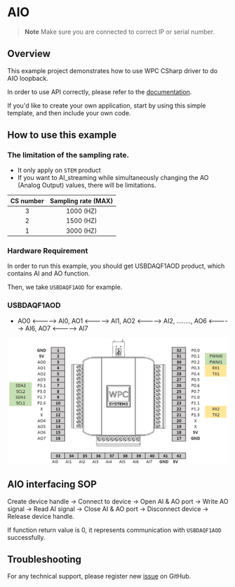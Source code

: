 # AIO
> **Note**
> Make sure you are connected to correct IP or serial number.

## Overview

This example project demonstrates how to use WPC CSharp driver to do AIO loopback.

In order to use API correctly, please refer to the [documentation](https://wpc-systems-ltd.github.io/WPC_CSharp_driver_release/).

If you'd like to create your own application, start by using this simple template, and then include your own code.

## How to use this example

### The limitation of the sampling rate.

- It only apply on ``STEM`` product
- If you want to AI_streaming while simultaneously changing the AO (Analog Output) values, there will be limitations.

| CS number  | Sampling rate (MAX)|
|:----------:|:------------------:|
|   3        | 1000 (HZ)          |
|   2        | 1500 (HZ)          |
|   1        | 3000 (HZ)          |

### Hardware Requirement

In order to run this example, you should get USBDAQF1AOD product, which contains AI and AO function.

Then, we take `USBDAQF1AOD` for example.

### USBDAQF1AOD

- AO0 <-----> AI0, AO1 <-----> AI1, AO2 <-----> AI2, ........, AO6 <-----> AI6, AO7 <-----> AI7

<img src="https://github.com/WPC-Systems-Ltd/WPC_CSharp_driver_release/blob/main/Reference/Pinouts/pinout-USBDAQF1AOD.JPG" alt="drawing" width="600"/>

## AIO interfacing SOP

Create device handle -> Connect to device -> Open AI & AO port -> Write AO signal -> Read AI signal -> Close AI & AO port -> Disconnect device -> Release device handle.

If function return value is 0, it represents communication with `USBDAQF1AOD` successfully.

## Troubleshooting

For any technical support, please register new [issue](https://github.com/WPC-Systems-Ltd/WPC_CSharp_driver_release/issues) on GitHub.